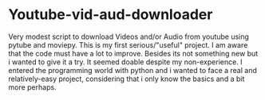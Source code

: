 # Youtube-vid-aud-downloader
Very modest script to download Videos and/or Audio from youtube using pytube and moviepy.
This is my first serious/"useful" project. I am aware that the code must have a lot to improve. Besides its not something new but i wanted to give it a try. It seemed doable despite my non-experience. I entered the programming world with python and i wanted to face a real and relatively-easy project, considering that i only know the basics and a bit more perhaps.
